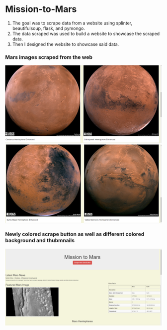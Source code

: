 # Mission-to-Mars

1. The goal was to scrape data from a website using splinter, beautifulsoup, flask, and pymongo.
2. The data scraped was used to build a website to showcase the scraped data.
3. Then I designed the website to showcase said data.

### Mars images scraped from the web
![](https://github.com/Aceofhearts1/Mission-to-Mars/blob/main/Images/Mars1-2.png)
![](https://github.com/Aceofhearts1/Mission-to-Mars/blob/main/Images/Mars3-4.png)

### Newly colored scrape button as well as different colored background and thubmnails
![](https://github.com/Aceofhearts1/Mission-to-Mars/blob/main/Images/Scrape_Button.png)
